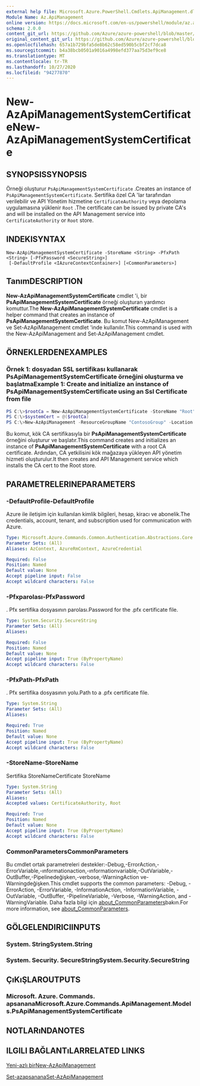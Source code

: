 ```yaml
---
external help file: Microsoft.Azure.PowerShell.Cmdlets.ApiManagement.dll-Help.xml
Module Name: Az.ApiManagement
online version: https://docs.microsoft.com/en-us/powershell/module/az.apimanagement/new-azapimanagementsystemcertificate
schema: 2.0.0
content_git_url: https://github.com/Azure/azure-powershell/blob/master/src/ApiManagement/ApiManagement/help/New-AzApiManagementSystemCertificate.md
original_content_git_url: https://github.com/Azure/azure-powershell/blob/master/src/ApiManagement/ApiManagement/help/New-AzApiManagementSystemCertificate.md
ms.openlocfilehash: 657a1b729bfa5de8b62c58ed590b5cbf2cf7dca8
ms.sourcegitcommit: b4a38bcb0501a9016a4998efd377aa75d3ef9ce8
ms.translationtype: MT
ms.contentlocale: tr-TR
ms.lasthandoff: 10/27/2020
ms.locfileid: "94277870"
---
```

# <span data-ttu-id="e27e9-101">New-AzApiManagementSystemCertificate</span><span class="sxs-lookup"><span data-stu-id="e27e9-101">New-AzApiManagementSystemCertificate</span></span>

## <span data-ttu-id="e27e9-102">SYNOPSIS</span><span class="sxs-lookup"><span data-stu-id="e27e9-102">SYNOPSIS</span></span>
<span data-ttu-id="e27e9-103">Örneği oluşturur `PsApiManagementSystemCertificate` .</span><span class="sxs-lookup"><span data-stu-id="e27e9-103">Creates an instance of `PsApiManagementSystemCertificate`.</span></span> <span data-ttu-id="e27e9-104">Sertifika özel CA 'lar tarafından verilebilir ve API Yönetim hizmetine `CertificateAuthority` veya depolama uygulamasına yüklenir `Root` .</span><span class="sxs-lookup"><span data-stu-id="e27e9-104">The certificate can be issued by private CA's and will be installed on the API Management service into `CertificateAuthority` or `Root` store.</span></span>

## <span data-ttu-id="e27e9-105">INDEKI</span><span class="sxs-lookup"><span data-stu-id="e27e9-105">SYNTAX</span></span>

```
New-AzApiManagementSystemCertificate -StoreName <String> -PfxPath <String> [-PfxPassword <SecureString>]
 [-DefaultProfile <IAzureContextContainer>] [<CommonParameters>]
```

## <span data-ttu-id="e27e9-106">Tanım</span><span class="sxs-lookup"><span data-stu-id="e27e9-106">DESCRIPTION</span></span>
<span data-ttu-id="e27e9-107">**New-AzApiManagementSystemCertificate** cmdlet 'i, bir **PsApiManagementSystemCertificate** örneği oluşturan yardımcı komuttur.</span><span class="sxs-lookup"><span data-stu-id="e27e9-107">The **New-AzApiManagementSystemCertificate** cmdlet is a helper command that creates an instance of **PsApiManagementSystemCertificate**.</span></span>
<span data-ttu-id="e27e9-108">Bu komut New-AzApiManagement ve Set-AzApiManagement cmdlet 'inde kullanılır.</span><span class="sxs-lookup"><span data-stu-id="e27e9-108">This command is used with the New-AzApiManagement and Set-AzApiManagement cmdlet.</span></span>

## <span data-ttu-id="e27e9-109">ÖRNEKLERDEN</span><span class="sxs-lookup"><span data-stu-id="e27e9-109">EXAMPLES</span></span>

### <span data-ttu-id="e27e9-110">Örnek 1: dosyadan SSL sertifikası kullanarak PsApiManagementSystemCertificate örneğini oluşturma ve başlatma</span><span class="sxs-lookup"><span data-stu-id="e27e9-110">Example 1: Create and initialize an instance of PsApiManagementSystemCertificate using an Ssl Certificate from file</span></span>
```powershell
PS C:\>$rootCa = New-AzApiManagementSystemCertificate -StoreName "Root" -PfxPath "C:\contoso\certificates\privateCa.cer"
PS C:\>$systemCert = @($rootCa)
PS C:\>New-AzApiManagement -ResourceGroupName "ContosoGroup" -Location "West US" -Name "ContosoApi" -Organization Contoso -AdminEmail admin@contoso.com -SystemCertificateConfiguration $systemCert
```

<span data-ttu-id="e27e9-111">Bu komut, kök CA sertifikasıyla bir **PsApiManagementSystemCertificate** örneğini oluşturur ve başlatır.</span><span class="sxs-lookup"><span data-stu-id="e27e9-111">This command creates and initializes an instance of **PsApiManagementSystemCertificate** with a root CA certificate.</span></span> <span data-ttu-id="e27e9-112">Ardından, CA yetkilisini kök mağazaya yükleyen API yönetim hizmeti oluşturulur.</span><span class="sxs-lookup"><span data-stu-id="e27e9-112">It then creates and API Management service which installs the CA cert to the Root store.</span></span>

## <span data-ttu-id="e27e9-113">PARAMETRELERINE</span><span class="sxs-lookup"><span data-stu-id="e27e9-113">PARAMETERS</span></span>

### <span data-ttu-id="e27e9-114">-DefaultProfile</span><span class="sxs-lookup"><span data-stu-id="e27e9-114">-DefaultProfile</span></span>
<span data-ttu-id="e27e9-115">Azure ile iletişim için kullanılan kimlik bilgileri, hesap, kiracı ve abonelik.</span><span class="sxs-lookup"><span data-stu-id="e27e9-115">The credentials, account, tenant, and subscription used for communication with Azure.</span></span>

```yaml
Type: Microsoft.Azure.Commands.Common.Authentication.Abstractions.Core.IAzureContextContainer
Parameter Sets: (All)
Aliases: AzContext, AzureRmContext, AzureCredential

Required: False
Position: Named
Default value: None
Accept pipeline input: False
Accept wildcard characters: False
```

### <span data-ttu-id="e27e9-116">-Pfxparolası</span><span class="sxs-lookup"><span data-stu-id="e27e9-116">-PfxPassword</span></span>
<span data-ttu-id="e27e9-117">. Pfx sertifika dosyasının parolası.</span><span class="sxs-lookup"><span data-stu-id="e27e9-117">Password for the .pfx certificate file.</span></span>

```yaml
Type: System.Security.SecureString
Parameter Sets: (All)
Aliases:

Required: False
Position: Named
Default value: None
Accept pipeline input: True (ByPropertyName)
Accept wildcard characters: False
```

### <span data-ttu-id="e27e9-118">-PfxPath</span><span class="sxs-lookup"><span data-stu-id="e27e9-118">-PfxPath</span></span>
<span data-ttu-id="e27e9-119">. Pfx sertifika dosyasının yolu.</span><span class="sxs-lookup"><span data-stu-id="e27e9-119">Path to a .pfx certificate file.</span></span>

```yaml
Type: System.String
Parameter Sets: (All)
Aliases:

Required: True
Position: Named
Default value: None
Accept pipeline input: True (ByPropertyName)
Accept wildcard characters: False
```

### <span data-ttu-id="e27e9-120">-StoreName</span><span class="sxs-lookup"><span data-stu-id="e27e9-120">-StoreName</span></span>
<span data-ttu-id="e27e9-121">Sertifika StoreName</span><span class="sxs-lookup"><span data-stu-id="e27e9-121">Certificate StoreName</span></span>

```yaml
Type: System.String
Parameter Sets: (All)
Aliases:
Accepted values: CertificateAuthority, Root

Required: True
Position: Named
Default value: None
Accept pipeline input: True (ByPropertyName)
Accept wildcard characters: False
```

### <span data-ttu-id="e27e9-122">CommonParameters</span><span class="sxs-lookup"><span data-stu-id="e27e9-122">CommonParameters</span></span>
<span data-ttu-id="e27e9-123">Bu cmdlet ortak parametreleri destekler:-Debug,-ErrorAction,-ErrorVariable,-ınformationaction,-ınformationvariable,-OutVariable,-OutBuffer,-Pipelinedeğişken,-verbose,-WarningAction ve-Warningdeğişken.</span><span class="sxs-lookup"><span data-stu-id="e27e9-123">This cmdlet supports the common parameters: -Debug, -ErrorAction, -ErrorVariable, -InformationAction, -InformationVariable, -OutVariable, -OutBuffer, -PipelineVariable, -Verbose, -WarningAction, and -WarningVariable.</span></span> <span data-ttu-id="e27e9-124">Daha fazla bilgi için [about_CommonParameters](http://go.microsoft.com/fwlink/?LinkID=113216)bakın.</span><span class="sxs-lookup"><span data-stu-id="e27e9-124">For more information, see [about_CommonParameters](http://go.microsoft.com/fwlink/?LinkID=113216).</span></span>

## <span data-ttu-id="e27e9-125">GÖLGELENDIRICI</span><span class="sxs-lookup"><span data-stu-id="e27e9-125">INPUTS</span></span>

### <span data-ttu-id="e27e9-126">System. String</span><span class="sxs-lookup"><span data-stu-id="e27e9-126">System.String</span></span>

### <span data-ttu-id="e27e9-127">System. Security. SecureString</span><span class="sxs-lookup"><span data-stu-id="e27e9-127">System.Security.SecureString</span></span>

## <span data-ttu-id="e27e9-128">ÇıKıŞLAR</span><span class="sxs-lookup"><span data-stu-id="e27e9-128">OUTPUTS</span></span>

### <span data-ttu-id="e27e9-129">Microsoft. Azure. Commands. apsanana</span><span class="sxs-lookup"><span data-stu-id="e27e9-129">Microsoft.Azure.Commands.ApiManagement.Models.PsApiManagementSystemCertificate</span></span>

## <span data-ttu-id="e27e9-130">NOTLARıNDA</span><span class="sxs-lookup"><span data-stu-id="e27e9-130">NOTES</span></span>

## <span data-ttu-id="e27e9-131">ILGILI BAĞLANTıLAR</span><span class="sxs-lookup"><span data-stu-id="e27e9-131">RELATED LINKS</span></span>

[<span data-ttu-id="e27e9-132">Yeni-azlı bir</span><span class="sxs-lookup"><span data-stu-id="e27e9-132">New-AzApiManagement</span></span>](./New-AzApiManagement.md)

[<span data-ttu-id="e27e9-133">Set-azapsanana</span><span class="sxs-lookup"><span data-stu-id="e27e9-133">Set-AzApiManagement</span></span>](./Set-AzApiManagement.md)